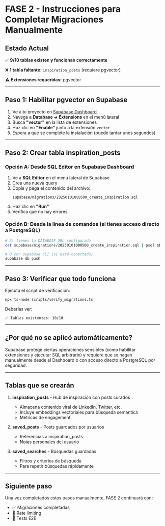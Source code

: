 # FASE 2 - Instrucciones para Completar Migraciones Manualmente

## Estado Actual

✅ **9/10 tablas existen y funcionan correctamente**

❌ **1 tabla faltante:** `inspiration_posts` (requiere pgvector)

⚠️ **Extensiones requeridas:** pgvector

---

## Paso 1: Habilitar pgvector en Supabase

1. Ve a tu proyecto en [Supabase Dashboard](https://app.supabase.com)
2. Navega a **Database → Extensions** en el menú lateral
3. Busca **"vector"** en la lista de extensiones
4. Haz clic en **"Enable"** junto a la extensión `vector`
5. Espera a que se complete la instalación (puede tardar unos segundos)

---

## Paso 2: Crear tabla inspiration_posts

### Opción A: Desde SQL Editor en Supabase Dashboard

1. Ve a **SQL Editor** en el menú lateral de Supabase
2. Crea una nueva query
3. Copia y pega el contenido del archivo:
   ```
   supabase/migrations/20250101000500_create_inspiration.sql
   ```
4. Haz clic en **"Run"**
5. Verifica que no hay errores

### Opción B: Desde la línea de comandos (si tienes acceso directo a PostgreSQL)

```bash
# Si tienes la DATABASE_URL configurada
cat supabase/migrations/20250101000500_create_inspiration.sql | psql $DATABASE_URL

# O con supabase CLI (si está conectado)
supabase db push
```

---

## Paso 3: Verificar que todo funciona

Ejecuta el script de verificación:

```bash
npx ts-node scripts/verify_migrations.ts
```

Deberías ver:

```
✅ Tablas existentes: 10/10
```

---

## ¿Por qué no se aplicó automáticamente?

Supabase protege ciertas operaciones sensibles (como habilitar extensiones y ejecutar SQL arbitrario) y requiere que se hagan manualmente desde el Dashboard o con acceso directo a PostgreSQL por seguridad.

---

## Tablas que se crearán

1. **inspiration_posts** - Hub de inspiración con posts curados
   - Almacena contenido viral de LinkedIn, Twitter, etc.
   - Incluye embeddings vectoriales para búsqueda semántica
   - Métricas de engagement

2. **saved_posts** - Posts guardados por usuarios
   - Referencias a inspiration_posts
   - Notas personales del usuario

3. **saved_searches** - Búsquedas guardadas
   - Filtros y criterios de búsqueda
   - Para repetir búsquedas rápidamente

---

## Siguiente paso

Una vez completados estos pasos manualmente, FASE 2 continuará con:
- ✅ Migraciones completadas
- 🔄 Rate limiting
- 🔄 Tests E2E
